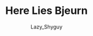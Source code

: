 ---
media: "images/rounds/round_4_2/here_lies_bjeurn.png"
media_type: image
title: Here Lies Bjeurn
author: Lazy_Shyguy
desc: Bjeurn Suez visits his own grave.
---